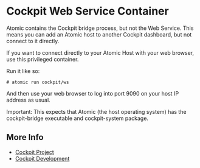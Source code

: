 # Cockpit Web Service Container

Atomic contains the Cockpit bridge process, but not the Web Service. This means you can add an Atomic host to another Cockpit dashboard, but not connect to it directly.

If you want to connect directly to your Atomic Host with your web browser, use this privileged container.

Run it like so:

    # atomic run cockpit/ws

And then use your web browser to log into port 9090 on your host IP address as usual.

Important: This expects that Atomic (the host operating system) has the cockpit-bridge executable and cockpit-system package.

## More Info

 * [Cockpit Project](https://cockpit-project.org)
 * [Cockpit Development](https://github.com/cockpit-project/cockpit)
